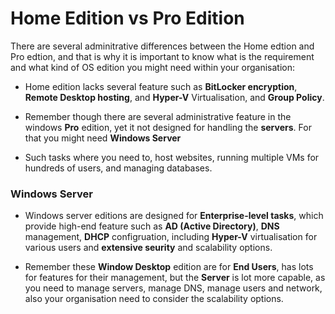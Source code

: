 # Home Edition vs Pro Edition

There are several adminitrative differences between the Home edtion and Pro edtion, and that is why it is important to know what is the requirement and what kind of OS edition you might need within your organisation:

- Home edition lacks several feature such as **BitLocker encryption**, **Remote Desktop hosting**, and **Hyper-V** Virtualisation, and **Group Policy**.

- Remember though there are several administrative feature in the windows **Pro** edition, yet it not designed for handling the **servers**. For that you might need **Windows Server**

- Such tasks where you need to, host websites, running multiple VMs for hundreds of users, and managing databases. 

### Windows Server

- Windows server editions are designed for **Enterprise-level tasks**, which provide high-end feature such as **AD (Active Directory)**, **DNS** management, **DHCP** configruation, including **Hyper-V** virtualisation for various users and **extensive seurity** and scalability options.

- Remember these **Window Desktop** edition are for **End Users**, has lots for features for their management, but the **Server** is lot more capable, as you need to manage servers, manage DNS, manage users and network, also your organisation need to consider the scalability options.